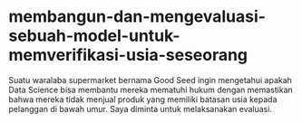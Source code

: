 # membangun-dan-mengevaluasi-sebuah-model-untuk-memverifikasi-usia-seseorang
Suatu waralaba supermarket bernama Good Seed ingin mengetahui apakah Data Science bisa membantu mereka mematuhi hukum dengan memastikan bahwa mereka tidak menjual produk yang memiliki batasan usia kepada pelanggan di bawah umur. Saya diminta untuk melaksanakan evaluasi.
